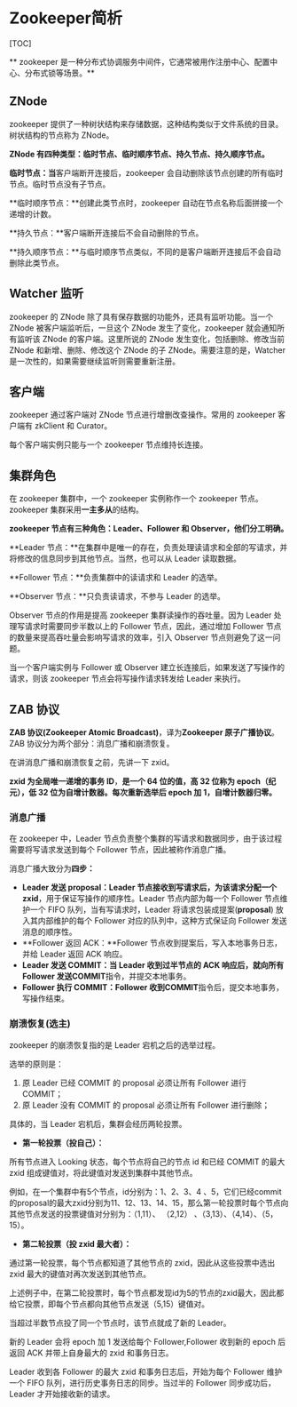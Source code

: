 # Zookeeper简析

[TOC]

** zookeeper 是一种分布式协调服务中间件，它通常被用作注册中心、配置中心、分布式锁等场景。**

## ZNode

zookeeper 提供了一种树状结构来存储数据，这种结构类似于文件系统的目录。树状结构的节点称为 ZNode。

**ZNode 有四种类型：临时节点、临时顺序节点、持久节点、持久顺序节点。**

**临时节点：当**客户端断开连接后，zookeeper 会自动删除该节点创建的所有临时节点。临时节点没有子节点。

**临时顺序节点：**创建此类节点时，zookeeper 自动在节点名称后面拼接一个递增的计数。

**持久节点：**客户端断开连接后不会自动删除的节点。

**持久顺序节点：**与临时顺序节点类似，不同的是客户端断开连接后不会自动删除此类节点。

## Watcher 监听

zookeeper 的 ZNode 除了具有保存数据的功能外，还具有监听功能。当一个 ZNode 被客户端监听后，一旦这个 ZNode 发生了变化，zookeeper 就会通知所有监听该 ZNode 的客户端。这里所说的 ZNode 发生变化，包括删除、修改当前 ZNode 和新增、删除、修改这个 ZNode 的子 ZNode。需要注意的是，Watcher 是一次性的，如果需要继续监听则需要重新注册。

## 客户端

zookeeper 通过客户端对 ZNode 节点进行增删改查操作。常用的 zookeeper 客户端有 zkClient 和 Curator。

每个客户端实例只能与一个 zookeeper 节点维持长连接。

## 集群角色

在 zookeeper 集群中，一个 zookeeper 实例称作一个 zookeeper 节点。zookeeper 集群采用**一主多从**的结构。

**zookeeper 节点有三种角色：Leader、Follower 和 Observer，他们分工明确。**

**Leader 节点：**在集群中是唯一的存在，负责处理读请求和全部的写请求，并将修改的信息同步到其他节点。当然，也可以从 Leader 读取数据。

**Follower 节点：**负责集群中的读请求和 Leader 的选举。

**Observer 节点：**只负责读请求，不参与 Leader 的选举。

Observer 节点的作用是提高 zookeeper 集群读操作的吞吐量。因为 Leader 处理写请求时需要同步半数以上的 Follower 节点，因此，通过增加 Follower 节点的数量来提高吞吐量会影响写请求的效率，引入 Observer 节点则避免了这一问题。

当一个客户端实例与 Follower 或 Observer 建立长连接后，如果发送了写操作的请求，则该 zookeeper 节点会将写操作请求转发给 Leader 来执行。

## 
## ZAB 协议

**ZAB 协议(Zookeeper Atomic Broadcast)**，译为**Zookeeper 原子广播协议**。ZAB 协议分为两个部分：消息广播和崩溃恢复。

在讲消息广播和崩溃恢复之前，先讲一下 zxid。

**zxid 为全局唯一递增的事务 ID**，**是一个 64 位的值，高 32 位称为 epoch（纪元），低 32 位为自增计数器。每次重新选举后 epoch 加 1，自增计数器归零。**

### 消息广播

在 zookeeper 中，Leader 节点负责整个集群的写请求和数据同步，由于该过程需要将写请求发送到每个 Follower 节点，因此被称作消息广播。

消息广播大致分为**四步：**


* **Leader 发送 proposal：**Leader 节点接收到写请求后，为该请求分配一个**zxid**，用于保证写操作的顺序性。Leader 节点内部为每一个 Follower 节点维护一个 FIFO 队列，当有写请求时，Leader 将请求包装成提案(**proposal**) 放入其内部维护的每个 Follower 对应的队列中，这种方式保证向 Follower 发送消息的顺序性。
* **Follower 返回 ACK：**Follower 节点收到提案后，写入本地事务日志，并给 Leader 返回 ACK 响应。
* **Leader 发送 COMMIT：**当 Leader 收到过半节点的 ACK 响应后，就向所有 Follower 发送**COMMIT**指令，并提交本地事务。
* **Follower 执行 COMMIT：**Follower 收到**COMMIT**指令后，提交本地事务，写操作结束。
### 崩溃恢复(选主)

zookeeper 的崩溃恢复指的是 Leader 宕机之后的选举过程。

选举的原则是：


1. 原 Leader 已经 COMMIT 的 proposal 必须让所有 Follower 进行 COMMIT；
2. 原 Leader 没有 COMMIT 的 proposal 必须让所有 Follower 进行删除；

具体的，当 Leader 宕机后，集群会经历两轮投票。


* **第一轮投票（投自己）：**

所有节点进入 Looking 状态，每个节点将自己的节点 id 和已经 COMMIT 的最大 zxid 组成键值对，将此键值对发送到集群中其他节点。

例如，在一个集群中有5个节点，id分别为：1、2、3、4 、5，它们已经commit的proposal的最大zxid分别为11、12、13、14、15，那么第一轮投票时每个节点向其他节点发送的投票键值对分别为：（1,11）、 （2,12） 、（3,13）、（4,14）、（5，15）。

* **第二轮投票（投 zxid 最大者）：**

通过第一轮投票，每个节点都知道了其他节点的 zxid，因此从这些投票中选出 zxid 最大的键值对再次发送到其他节点。

上述例子中，在第二轮投票时，每个节点都发现id为5的节点的zxid最大，因此都给它投票，即每个节点都向其他节点发送（5,15）键值对。

当超过半数节点投了同一个节点时，该节点就成了新的 Leader。

新的 Leader 会将 epoch 加 1 发送给每个 Follower,Follower 收到新的 epoch 后返回 ACK 并带上自身最大的 zxid 和事务日志。

Leader 收到各 Follower 的最大 zxid 和事务日志后，开始为每个 Follower 维护一个 FIFO 队列，进行历史事务日志的同步。当过半的 Follower 同步成功后，Leader 才开始接收新的请求。





